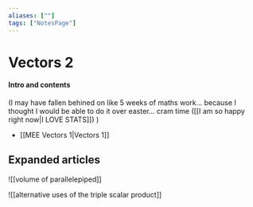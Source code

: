 ```yaml
---
aliases: [""]
tags: ["NotesPage"]
---
```


# Vectors 2

#### Intro and contents
(I may have fallen behined on like 5 weeks of maths work... because I thought I would be able to do it over easter... cram time ([[I am so happy right now|I LOVE STATS]]) )
- [[MEE Vectors 1|Vectors 1]]


## Expanded articles
![[volume of parallelepiped]]

![[alternative uses of the triple scalar product]]